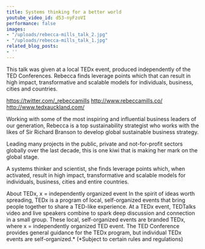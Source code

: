 ```yaml
---
title: Systems thinking for a better world
youtube_video_id: d53-nyFzoVI
performance: false
images:
- "/uploads/rebecca-mills_talk_2.jpg"
- "/uploads/rebecca-mills_talk_1.jpg"
related_blog_posts:
- ''
---
```


This talk was given at a local TEDx event, produced independently of the TED Conferences. Rebecca finds leverage points which that can result in high impact, transformative and scalable models for individuals, business, cities and countries.

https://twitter.com/_rebeccamills
http://www.rebeccamills.co/
http://www.tedxauckland.com/

Working with some of the most inspiring and influential business leaders of our generation, Rebecca is a top sustainability strategist who works with the likes of Sir Richard Branson to develop global sustainable business strategy.

Leading many projects in the public, private and not-for-profit sectors globally over the last decade, this is one kiwi that is making her mark on the global stage.

A systems thinker and scientist, she finds leverage points which, when activated, result in high impact, transformative and scalable models for individuals, business, cities and entire countries.

About TEDx, x = independently organized event In the spirit of ideas worth spreading, TEDx is a program of local, self-organized events that bring people together to share a TED-like experience. At a TEDx event, TEDTalks video and live speakers combine to spark deep discussion and connection in a small group. These local, self-organized events are branded TEDx, where x = independently organized TED event. The TED Conference provides general guidance for the TEDx program, but individual TEDx events are self-organized.* (*Subject to certain rules and regulations)
